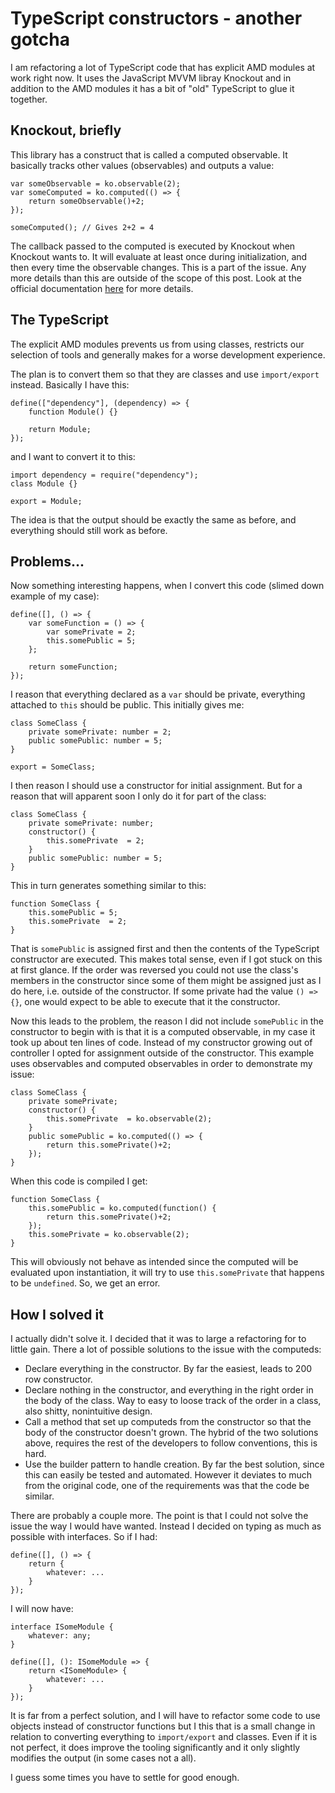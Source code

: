 <!--typescript,work,programming,knockout-->
# TypeScript constructors - another gotcha

I am refactoring a lot of TypeScript code that has explicit AMD modules at work right now.
It uses the JavaScript MVVM libray Knockout and in addition to the AMD modules it has a
bit of "old" TypeScript to glue it together.

## Knockout, briefly

This library has a construct that is called a computed observable.
It basically tracks other values (observables) and outputs a value:

    var someObservable = ko.observable(2);
    var someComputed = ko.computed(() => {
        return someObservable()+2;
    });

    someComputed(); // Gives 2+2 = 4

The callback passed to the computed is executed by Knockout when Knockout wants to. It will evaluate at least once during initialization, and then every time the observable changes.
This is a part of the issue. Any more details than this are outside of the scope of this post.
Look at the official documentation [here](http://knockoutjs.com/documentation/introduction.html) for more details.

## The TypeScript

The explicit AMD modules prevents us from using classes, restricts our selection of tools
and generally makes for a worse development experience.

The plan is to convert them so that they are classes and use `import/export` instead.
Basically I have this:

    define(["dependency"], (dependency) => {
        function Module() {}

        return Module;
    });

and I want to convert it to this:

    import dependency = require("dependency");
    class Module {}

    export = Module;

The idea is that the output should be exactly the same as before, and everything should still work
as before.

## Problems...

Now something interesting happens, when I convert this code (slimed down example of my case):

    define([], () => {
        var someFunction = () => {
            var somePrivate = 2;
            this.somePublic = 5;
        };

        return someFunction;
    });

I reason that everything declared as a `var` should be private, everything attached to `this`
should be public. This initially gives me:

    class SomeClass {
        private somePrivate: number = 2;
        public somePublic: number = 5;
    }

    export = SomeClass;

I then reason I should use a constructor for initial assignment.
But for a reason that will apparent soon I only do it for part of the class:

    class SomeClass {
        private somePrivate: number;
        constructor() {
            this.somePrivate  = 2;
        }
        public somePublic: number = 5;
    }

This in turn generates something similar to this:

    function SomeClass {
        this.somePublic = 5;
        this.somePrivate  = 2;
    }

That is `somePublic` is assigned first and then the contents of the TypeScript constructor
are executed. This makes total sense, even if I got stuck on this at first glance.
If the order was reversed you could not use the class's members in the constructor since
some of them might be assigned just as I do here, i.e. outside of the constructor. If some private
had the value `() => {}`, one would expect to be able to execute that it the constructor.

Now this leads to the problem, the reason I did not include `somePublic` in the constructor
to begin with is that it is a computed observable, in my case it took up about ten lines of code.
Instead of my constructor growing out of controller I opted for assignment outside of the constructor. This example uses observables and computed observables in order to demonstrate my issue:

    class SomeClass {
        private somePrivate;
        constructor() {
            this.somePrivate  = ko.observable(2);
        }
        public somePublic = ko.computed(() => {
            return this.somePrivate()+2;
        });
    }

When this code is compiled I get:

    function SomeClass {
        this.somePublic = ko.computed(function() {
            return this.somePrivate()+2;
        });
        this.somePrivate = ko.observable(2);
    }

This will obviously not behave as intended since the computed will be evaluated upon instantiation, it
will try to use `this.somePrivate` that happens to be `undefined`. So, we get an error.

## How I solved it

I actually didn't solve it. I decided that it was to large a refactoring for to little gain.
There a lot of possible solutions to the issue with the computeds:

* Declare everything in the constructor. By far the easiest, leads to 200 row constructor.
* Declare nothing in the constructor, and everything in the right order in the body of the class.
Way to easy to loose track of the order in a class, also shitty, nonintuitive design.
* Call a method that set up computeds from the constructor so that the body of the constructor doesn't grown.
The hybrid of the two solutions above, requires the rest of the developers to follow conventions, this is hard.
* Use the builder pattern to handle creation. By far the best solution, since this can easily be tested and
automated. However it deviates to much from the original code, one of the requirements was that the code be similar.

There are probably a couple more. The point is that I could not solve the issue the way I would have wanted.
Instead I decided on typing as much as possible with interfaces. So if I had:

    define([], () => {
        return {
            whatever: ...
        }
    });

I will now have:

    interface ISomeModule {
        whatever: any;
    }

    define([], (): ISomeModule => {
        return <ISomeModule> {
            whatever: ...
        }
    });

It is far from a perfect solution, and I will have to refactor some code to use objects instead of constructor functions but
I this that is a small change in relation to converting everything to `import/export` and classes. Even if it is not perfect, it does improve the tooling significantly and it only slightly modifies the output (in some cases not a all).

I guess some times you have to settle for good enough.
